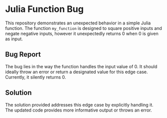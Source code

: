 # Julia Function Bug

This repository demonstrates an unexpected behavior in a simple Julia function. The function `my_function` is designed to square positive inputs and negate negative inputs, however it unexpectedly returns 0 when 0 is given as input.

## Bug Report

The bug lies in the way the function handles the input value of 0.  It should ideally throw an error or return a designated value for this edge case. Currently, it silently returns 0.

## Solution

The solution provided addresses this edge case by explicitly handling it. The updated code provides more informative output or throws an error.
